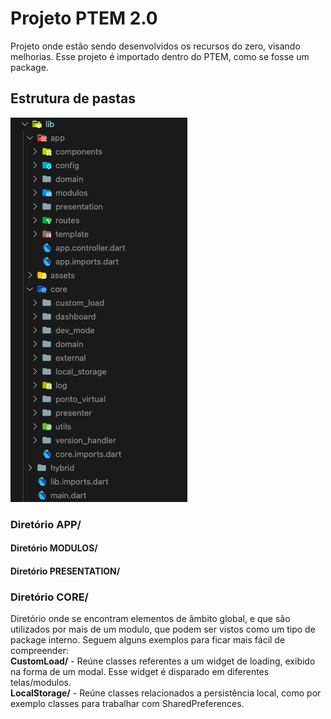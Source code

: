 
# Projeto PTEM 2.0

Projeto onde estão sendo desenvolvidos os recursos do zero, visando melhorias. Esse projeto é importado dentro do PTEM, como se fosse um package. 

## Estrutura de pastas

![Estrutura de pastas PTEM 2.0](assets/est_pastas.png)

### Diretório APP/

#### Diretório MODULOS/


#### Diretório PRESENTATION/


### Diretório CORE/ 

Diretório onde se encontram elementos de âmbito global, e que são utilizados por mais de um modulo, que podem ser vistos como um tipo de package interno. Seguem alguns exemplos para ficar mais fácil de compreender: 
<br/> **CustomLoad/** - Reúne classes referentes a um widget de loading, exibido na forma de um modal. Esse widget é disparado em diferentes telas/modulos. 
<br/> **LocalStorage/** - Reúne classes relacionados a persistência local, como por exemplo classes para trabalhar com SharedPreferences. 

